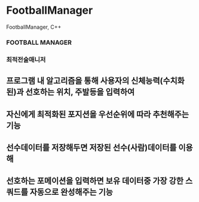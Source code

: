 # FootballManager
FootballManager, C++

### FOOTBALL MANAGER
### 최적전술매니저

## 프로그램 내 알고리즘을 통해 사용자의 신체능력(수치화된)과 선호하는 위치, 주발등을 입력하여
## 자신에게 최적화된 포지션을 우선순위에 따라 추천해주는 기능

## 선수데이터를 저장해두면 저장된 선수(사람)데이터를 이용해
## 선호하는 포메이션을 입력하면 보유 데이터중 가장 강한 스쿼드를 자동으로 완성해주는 기능

